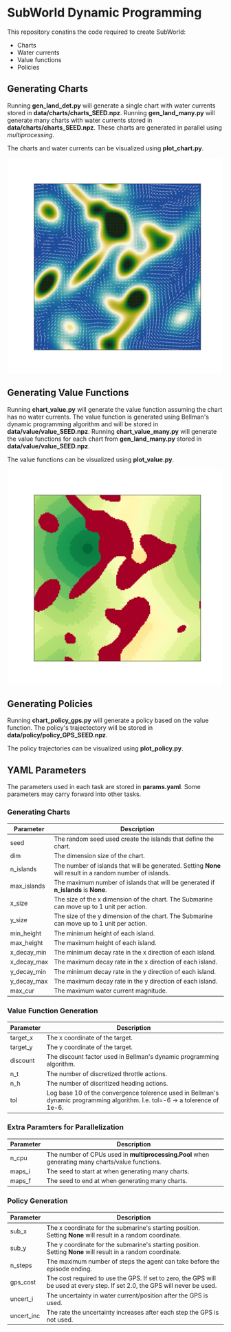 # SubWorld Dynamic Programming

This repository conatins the code required to create SubWorld:
- Charts
- Water currents
- Value functions
- Policies

## Generating Charts

Running **gen_land_det.py** will generate a single chart with water currents stored in **data/charts/charts_SEED.npz**. Running **gen_land_many.py** will generate many charts with water currents stored in **data/charts/charts_SEED.npz**. These charts are generated in parallel using _multiprocessing_.

The charts and water currents can be visualized using **plot_chart.py**.

<img src="PNGs/charts/chart_2525.png" width="500"/>

## Generating Value Functions

Running **chart_value.py** will generate the value function assuming the chart has no water currents. The value function is generated using Bellman's dynamic programming algorithm and will be stored in **data/value/value_SEED.npz**. Running **chart_value_many.py** will generate the value functions for each chart from **gen_land_many.py** stored in **data/value/value_SEED.npz**.

The value functions can be visualized using **plot_value.py**.

<img src="PNGs/value/value_2525.png" width="500"/>

## Generating Policies

Running **chart_policy_gps.py** will generate a policy based on the value function. The policy's trajectectory will be stored in **data/policy/policy_GPS_SEED.npz**.

The policy trajectories can be visualized using **plot_policy.py**.



## YAML Parameters

The parameters used in each task are stored in **params.yaml**. Some parameters may carry forward into other tasks.

### Generating Charts

|Parameter   |Description |
|------------|------------|
|seed        |The random seed used create the islands that define the chart. |
|dim         |The dimension size of the chart.
|n_islands   |The number of islands that will be generated. Setting **None** will result in a random number of islands. |
|max_islands |The maximum number of islands that will be generated if **n_islands** is **None**. |
|x_size      |The size of the x dimension of the chart. The Submarine can move up to 1 unit per action. |
|y_size      |The size of the y dimension of the chart. The Submarine can move up to 1 unit per action. |
|min_height  |The minimum height of each island. |
|max_height  |The maximum height of each island. |
|x_decay_min |The minimum decay rate in the x direction of each island. |
|x_decay_max |The maximum decay rate in the x direction of each island. |
|y_decay_min |The minimum decay rate in the y direction of each island. |
|y_decay_max |The maximum decay rate in the y direction of each island. |
|max_cur     |The maximum water current magnitude. |

### Value Function Generation

|Parameter   |Description |
|------------|------------|
|target_x    |The x coordinate of the target. |
|target_y    |The y coordinate of the target. |
|discount    |The discount factor used in Bellman's dynamic programming algorithm. |
|n_t         |The number of discretized throttle actions. |
|n_h         |The number of discritized heading actions. |
|tol         |Log base 10 of the convergence tolerence used in Bellman's dynamic programming algorithm. I.e. tol=-6 -> a tolerence of 1e-6.|

### Extra Paramters for Parallelization

|Parameter   |Description |
|------------|------------|
|n_cpu       |The number of CPUs used in **multiprocessing.Pool** when generating many charts/value functions. |
|maps_i      |The seed to start at when generating many charts. |
|maps_f      |The seed to end at when generating many charts.

### Policy Generation

|Parameter   |Description |
|------------|------------|
|sub_x       |The x coordinate for the submarine's starting position. Setting **None** will result in a random coordinate. |
|sub_y       |The y coordinate for the submarine's starting position. Setting **None** will result in a random coordinate. |
|n_steps     |The maximum number of steps the agent can take before the episode ending. |
|gps_cost    |The cost required to use the GPS. If set to zero, the GPS will be used at every step. If set 2.0, the GPS will never be used. |
|uncert_i    |The uncertainty in water current/position after the GPS is used. |
|uncert_inc  |The rate the uncertainty increases after each step the GPS is not used. |
